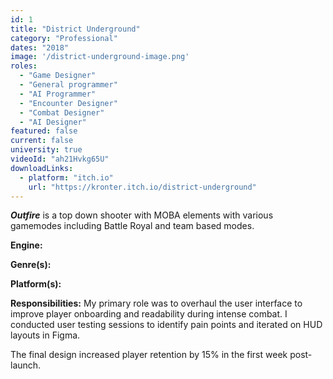 ```yaml
---
id: 1
title: "District Underground"
category: "Professional"
dates: "2018"
image: '/district-underground-image.png'
roles: 
  - "Game Designer"
  - "General programmer"
  - "AI Programmer"
  - "Encounter Designer"
  - "Combat Designer"
  - "AI Designer"
featured: false
current: false
university: true
videoId: "ah21Hvkg65U"
downloadLinks:
  - platform: "itch.io"
    url: "https://kronter.itch.io/district-underground"
---
```


***Outfire*** is a top down shooter with MOBA elements with various gamemodes including Battle Royal and team based modes.

**Engine:**

**Genre(s):**

**Platform(s):**

**​Responsibilities:**
My primary role was to overhaul the user interface to improve player onboarding and readability during intense combat. I conducted user testing sessions to identify pain points and iterated on HUD layouts in Figma.

The final design increased player retention by 15% in the first week post-launch.